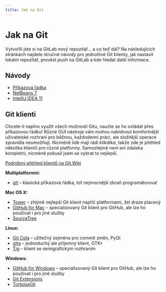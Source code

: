 ```yaml
---
title: Jak na Git
---
```


Jak na Git
==========

Vytvořili jste si na GitLab nový repozitář… a co teď dál? Na následujících stránkách najdete stručné návody pro jednotlivé Git klienty, jak nastavit lokální repozitář, provést _push_ na GitLab a kde hledat další informace.


Návody
------

* [Příkazová řádka](git-cli.html)
* [NetBeans 7](netbeans.html)
* [IntelliJ IDEA 11](idea.html)


Git klienti
-----------

Chcete-li naplno využít všech možností Gitu, naučte se ho ovládat přes příkazovou řádku! Různé GUI nástroje vám mohou nabídnout komfortnější uživatelské rozhraní pro běžnou, každodenní práci, ale složitější operace zpravidla neumožňují. Nicméně lidé mají rádi _klikátka_, takže zde je přehled několika klientů pro různé platformy. Samozřejmě není ani zdaleka kompletní, nicméně pokusil jsem se vybrat to nejlepší.

[Podrobný přehled klientů na Git Wiki](https://git.wiki.kernel.org/index.php/InterfacesFrontendsAndTools#Graphical_Interfaces)

**Multiplatformní:**

* [git](http://git-scm.com/docs) – klasická příkazová řádka, toť nejmocnější zbraň programátorova!


**Mac OS X:**

* [Tower](http://www.git-tower.com/) – zřejmě nejlepší Git klient napříč platformami, žel draze placený
* [GitHub for Mac](http://mac.github.com/) – specializovaný Git klient pro GitHub, ale lze ho používat i pro jiné služby
* [SourceTree](http://www.sourcetreeapp.com/)


**Linux:**

* [Git Cola](http://git-cola.github.com/) – užitečný zejména pro commit změn, PyQt
* [gitg](http://git.gnome.org/browse/gitg/) – jednoduchý ale příjemný klient, GTK+
* [Tig](http://jonas.nitro.dk/tig/) – klient se semigrafickým rozhraním


**Windows:**

* [GitHub for Windows](http://windows.github.com/) – specializovaný Git klient pro GitHub, ale lze ho používat i pro jiné služby
* [Git Extensions](http://code.google.com/p/gitextensions/)
* [TortoiseGit](http://code.google.com/p/tortoisegit/)
